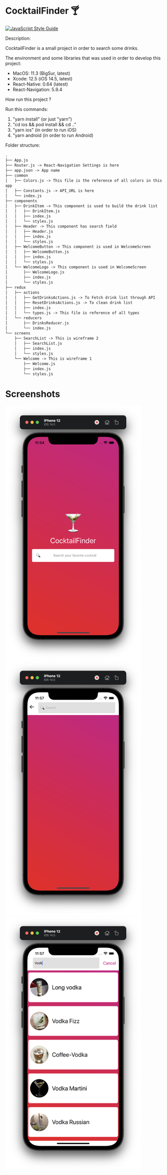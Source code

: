 # CocktailFinder 🍸

[![JavaScript Style Guide](https://cdn.rawgit.com/standard/standard/master/badge.svg)](https://github.com/standard/standard)

Description:

CocktailFinder is a small project in order to search some drinks.

The environment and some libraries that was used in order to develop this project:

- MacOS: 11.3 (BigSur, latest)
- Xcode: 12.5 (iOS 14.5, latest)
- React-Native: 0.64 (latest)
- React-Navigation: 5.9.4

How run this project ?

Run this commands:

1. "yarn install" (or just "yarn")
2. "cd ios && pod install && cd .."
3. "yarn ios" (in order to run iOS)
4. "yarn android (in order to run Android)

Folder structure:

```
.
├── App.js
├── Router.js -> React-Navigation Settings is here
├── app.json -> App name
├── common
│   ├── Colors.js -> This file is the reference of all colors in this app
│   ├── Constants.js -> API_URL is here
│   └── index.js
├── components
│   ├── DrinkItem -> This component is used to build the drink list
│   │   ├── DrinkItem.js
│   │   ├── index.js
│   │   └── styles.js
│   ├── Header -> This component has search field
│   │   ├── Header.js
│   │   ├── index.js
│   │   └── styles.js
│   ├── WelcomeButton -> This component is used in WelcomeScreen
│   │   ├── WelcomeButton.js
│   │   ├── index.js
│   │   └── styles.js
│   └── WelcomeLogo -> This component is used in WelcomeScreen
│       ├── WelcomeLogo.js
│       ├── index.js
│       └── styles.js
├── redux
│   ├── actions
│   │   ├── GetDrinksActions.js -> To Fetch drink list through API 
│   │   ├── ResetDrinksActions.js -> To clean drink list
│   │   ├── index.js
│   │   └── types.js -> This file is reference of all types
│   └── reducers
│       ├── DrinksReducer.js
│       └── index.js
└── screens
    ├── SearchList -> This is wireframe 2
    │   ├── SearchList.js
    │   ├── index.js
    │   └── styles.js
    └── Welcome -> This is wireframe 1
        ├── Welcome.js
        ├── index.js
        └── styles.js
```

# Screenshots

<img src="https://github.com/laercios/CocktailFinder/raw/main/screenshot/Screen_Shot_1.png" alt="Screenshot 1" height="800">
<img src="https://github.com/laercios/CocktailFinder/raw/main/screenshot/Screen_Shot_2.png" alt="Screenshot 2" height="800">
<img src="https://github.com/laercios/CocktailFinder/raw/main/screenshot/Screen_Shot_3.png" alt="Screenshot 3" height="800">
